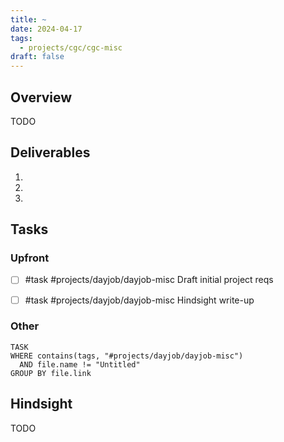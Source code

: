 ```yaml
---
title: ~
date: 2024-04-17
tags:
  - projects/cgc/cgc-misc
draft: false
---
```

## Overview

TODO

## Deliverables

1. 
2. 
3. 

## Tasks

### Upfront

- [ ] #task #projects/dayjob/dayjob-misc Draft initial project reqs

- [ ] #task #projects/dayjob/dayjob-misc Hindsight write-up
### Other

```dataview
TASK
WHERE contains(tags, "#projects/dayjob/dayjob-misc")
  AND file.name != "Untitled"
GROUP BY file.link
```

## Hindsight

TODO